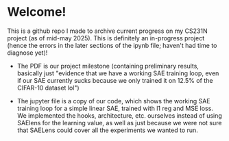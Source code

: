 # Welcome!
This is a github repo I made to archive current progress on my CS231N project (as of mid-may 2025). This is definitely an in-progress project (hence the errors in the later sections of the ipynb file; haven't had time to diagnose yet)!

- The PDF is our project milestone (containing preliminary results, basically just "evidence that we have a working SAE training loop, even if our SAE currently sucks because we only trained it on 12.5% of the CIFAR-10 dataset lol")

- The jupyter file is a copy of our code, which shows the working SAE training loop for a simple linear SAE, trained with l1 reg and MSE loss. We implemented the hooks, architecture, etc. ourselves instead of using SAElens for the learning value, as well as just because we were not sure that SAELens could cover all the experiments we wanted to run.

